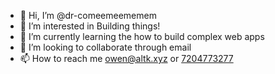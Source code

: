 - 👋 Hi, I’m @dr-comeemeememem
- 👀 I’m interested in Building things!
- 🌱 I’m currently learning the how to build complex web apps
- 💞️ I’m looking to collaborate through email
- 📫 How to reach me [owen@altk.xyz](mailto:owen@altk.xyz?subject=github) or [7204773277](TEL:+17204773277)

<!---
dr-comeemeememem/dr-comeemeememem is a ✨ special ✨ repository because its `README.md` (this file) appears on your GitHub profile.
You can click the Preview link to take a look at your changes.
--->
